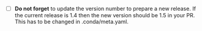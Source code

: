 - [ ] **Do not forget** to update the version number to prepare a new 
  release. If the current release is 1.4 then 
  the new version should be 1.5 in your PR. This has to be 
  changed in .conda/meta.yaml. 
